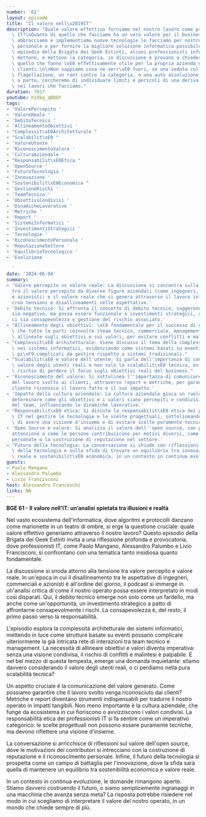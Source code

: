 ```yaml
---
number: '61'
layout: episode
title: "Il valore nell\u2019IT"
description: "Quale valore effettivo forniamo nel nostro lavoro come professionisti\
  \ IT?\nQuanto di quello che facciamo ha un vero valore per il business?\nQuando\
  \ abbracciamo e implementiamo nuove tecnologie lo facciamo per nostro interesse\
  \ personale o per fornire la migliore soluzione informatica possibile?\n\nIn questo\
  \ episodio della Brigata dei Geek Estinti, alcuni professionisti informatici si\
  \ mettono, e mettono la categoria, in discussione e provano a chiedersi quanto di\
  \ quello che fanno \xE8 effettivamente utile per la propria azienda o per i propri\
  \ clienti.\n\nNon sappiamo cosa ne verr\xE0 fuori, se una seduta collettiva di auto\
  \ flagellazione, un rant contro la categoria, o una auto assoluzione, ma giudizi\
  \ a parte, cercheremo di individuare limiti e pericoli di una deriva tecnocratica\
  \ nei lavori che facciamo."
duration: 7017
youtube: h1Okq_qBDDY
tags:
- 'ValorePercepito '
- 'ValoreReale '
- 'DebitoTecnico '
- 'AllineamentoObiettivi '
- "Complessit\xE0Architetturale "
- "Scalabilit\xE0 "
- 'ValoreUtente '
- 'RiconoscimentoValore '
- 'CulturaAziendale '
- "Responsabilit\xE0Etica "
- 'OpenSource '
- 'FuturoTecnologia '
- 'Innovazione '
- "Sostenibilit\xE0Economica "
- 'GestioneRischi '
- 'TeamTecnico '
- 'ObiettiviCondivisi '
- 'DinamicheLavorative '
- 'Metriche '
- 'Report '
- 'SistemiInformatici '
- 'InvestimentiStrategici '
- 'Tecnologie '
- 'RiconoscimentoPersonale '
- 'ReputazioneSettore '
- 'EquilibrioTecnologico '
- 'Evoluzione

  '
date: '2024-06-04'
summary:
- 'Valore percepito vs valore reale: La discussione si concentra sulla differenza
  tra il valore percepito da diverse figure aziendali (come ingegneri, commerciali
  e azionisti) e il valore reale che si genera attraverso il lavoro informatico. Questo
  crea tensioni e disallineamenti nelle aspettative.'
- 'Debito tecnico: Si affronta il concetto di debito tecnico, suggerendo che non sempre
  sia negativo, ma possa essere funzionale a investimenti strategici, a patto che
  ci sia consapevolezza e gestione del rischio associato.'
- "Allineamento degli obiettivi: \xC8 fondamentale per il successo di un progetto\
  \ che tutte le parti coinvolte (team tecnico, commerciale, management) abbiano visioni\
  \ allineate sugli obiettivi e sui valori, per evitare conflitti e malintesi."
- "Complessit\xE0 architetturale: Viene discusso il tema della complessit\xE0 architetturale\
  \ nei sistemi informatici, evidenziando come sistemi basati su eventi possano essere\
  \ pi\xF9 complicati da gestire rispetto a sistemi tradizionali."
- "Scalabilit\xE0 e valore dell'utente: Si parla dell'importanza di considerare il\
  \ valore degli utenti reali e non solo la scalabilit\xE0 tecnica, evidenziando il\
  \ rischio di perdere il focus sugli obiettivi reali del business."
- 'Riconoscimento del valore: Si sottolinea l''importanza di comunicare il valore
  del lavoro svolto ai clienti, attraverso report e metriche, per garantire che il
  cliente riconosca il lavoro fatto e il suo impatto.'
- 'Impatto della cultura aziendale: La cultura aziendale gioca un ruolo cruciale nel
  determinare come gli obiettivi e i valori siano percepiti e condivisi all''interno
  del team, influenzando le dinamiche lavorative.'
- "Responsabilit\xE0 etica: Si discute la responsabilit\xE0 etica dei professionisti\
  \ IT nel gestire le tecnologie e le scelte progettuali, sottolineando l'importanza\
  \ di avere una visione d'insieme e di evitare scelte puramente tecniche."
- 'Open Source e valore: Si analizza il valore dell''open source, con particolare
  attenzione a come le persone contribuiscono per motivi diversi, come il riconoscimento
  personale o la costruzione di reputazione nel settore.'
- "Futuro della tecnologia: La conversazione si chiude con riflessioni sul futuro\
  \ della tecnologia e sulla sfida di trovare un equilibrio tra innovazione, valore\
  \ reale e sostenibilit\xE0 economica, in un contesto in continua evoluzione."
guests:
- Paolo Mangano
- Alessandro Palumbo
- Livio Francisconi
host: Alessandro Franceschi
links: NA
---
```

**BGE 61 - Il valore nell’IT: un’analisi spietata tra illusioni e realtà**  

Nel vasto ecosistema dell'informatica, dove algoritmi e protocolli danzano come marionette in un teatro di ombre, si erge la questione cruciale: quale valore effettivo generiamo attraverso il nostro lavoro? Questo episodio della Brigata dei Geek Estinti invita a una riflessione profonda e provocatoria, dove professionisti IT, come Paolo Mangano, Alessandro Palumbo e Livio Francisconi, si confrontano con una tematica tanto insidiosa quanto fondamentale. 

La discussione si snoda attorno alla tensione tra valore percepito e valore reale. In un'epoca in cui il disallineamento tra le aspettative di ingegneri, commerciali e azionisti è all'ordine del giorno, il podcast si immerge in un'analisi critica di come il nostro operato possa essere interpretato in modi così disparati. Qui, il debito tecnico emerge non solo come un fardello, ma anche come un'opportunità, un investimento strategico a patto di affrontarne consapevolmente i rischi. La consapevolezza è, del resto, il primo passo verso la responsabilità.

L'episodio esplora la complessità architetturale dei sistemi informatici, mettendo in luce come strutture basate su eventi possano complicare ulteriormente la già intricata rete di interazioni tra team tecnico e management. La necessità di allineare obiettivi e valori diventa imperativa: senza una visione condivisa, il rischio di conflitti e malintesi è palpabile. E nel bel mezzo di questa tempesta, emerge una domanda inquietante: stiamo davvero considerando il valore degli utenti reali, o ci perdiamo nella pura scalabilità tecnica?

Un aspetto cruciale è la comunicazione del valore generato. Come possiamo garantire che il lavoro svolto venga riconosciuto dai clienti? Metriche e report diventano strumenti indispensabili per tradurre il nostro operato in impatti tangibili. Non meno importante è la cultura aziendale, che funge da ecosistema in cui fioriscono o avvizziscono i valori condivisi. La responsabilità etica dei professionisti IT si fa sentire come un imperativo categorico: le scelte progettuali non possono essere puramente tecniche, ma devono riflettere una visione d'insieme.

La conversazione si arricchisce di riflessioni sul valore dell'open source, dove le motivazioni dei contributori si intrecciano con la costruzione di reputazione e il riconoscimento personale. Infine, il futuro della tecnologia si prospetta come un campo di battaglia per l'innovazione, dove la sfida sarà quella di mantenere un equilibrio tra sostenibilità economica e valore reale.

In un contesto in continua evoluzione, le domande rimangono aperte. Stiamo davvero costruendo il futuro, o siamo semplicemente ingranaggi in una macchina che avanza senza meta? La risposta potrebbe risiedere nel modo in cui scegliamo di interpretare il valore del nostro operato, in un mondo che chiede sempre di più.
